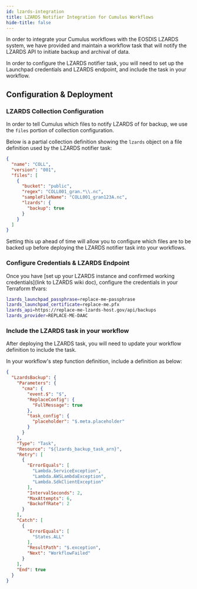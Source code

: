 ```yaml
---
id: lzards-integration
title: LZARDS Notifier Integration for Cumulus Workflows
hide-title: false
---
```


In order to integrate your Cumulus workflows with the EOSDIS LZARDS system, we have provided and maintain a workflow task that will notify the LZARDS API to initiate backup and archival of data.

In order to configure the LZARDS notifier task, you will need to set up the Launchpad credentials and LZARDS endpoint, and include the task in your workflow.

## Configuration & Deployment

### LZARDS Collection Configuration

In order to tell Cumulus which files to notify LZARDS of for backup, we use the `files` portion of collection configuration.

Below is a partial collection definition showing the `lzards` object on a file definition used by the LZARDS notifier task:

```json
{
  "name": "COLL",
  "version": "001",
  "files": [
    {
      "bucket": "public",
      "regex": "COLL001_gran.*\\.nc",
      "sampleFileName": "COLL001_gran123A.nc",
      "lzards": {
        "backup": true
      }
    }
  ]
}
```

Setting this up ahead of time will allow you to configure which files are to be backed up before deploying the LZARDS notifier task into your workflows.

### Configure Credentials & LZARDS Endpoint

Once you have [set up your LZARDS instance and confirmed working credentials](link to LZARDS wiki doc), configure the credentials in your Terraform tfvars:

```bash
lzards_launchpad_passphrase=replace-me-passphrase
lzards_launchpad_certificate=replace-me.pfx
lzards_api=https://replace-me-lzards-host.gov/api/backups
lzards_provider=REPLACE-ME-DAAC
```

### Include the LZARDS task in your workflow

After deploying the LZARDS task, you will need to update your workflow definition to include the task.

In your workflow's step function definition, include a definition as below:

```json
{
  "LzardsBackup": {
    "Parameters": {
      "cma": {
        "event.$": "$",
        "ReplaceConfig": {
          "FullMessage": true
        },
        "task_config": {
          "placeholder": "$.meta.placeholder"
        }
      }
    },
    "Type": "Task",
    "Resource": "${lzards_backup_task_arn}",
    "Retry": [
      {
        "ErrorEquals": [
          "Lambda.ServiceException",
          "Lambda.AWSLambdaException",
          "Lambda.SdkClientException"
        ],
        "IntervalSeconds": 2,
        "MaxAttempts": 6,
        "BackoffRate": 2
      }
    ],
    "Catch": [
      {
        "ErrorEquals": [
          "States.ALL"
        ],
        "ResultPath": "$.exception",
        "Next": "WorkflowFailed"
      }
    ],
    "End": true
  }
}
```
